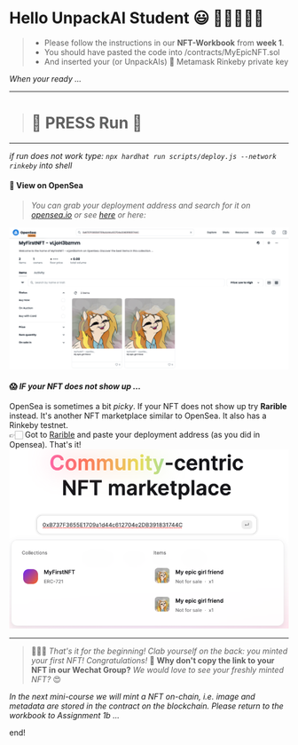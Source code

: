 # Hello UnpackAI Student 😃 👩🏻‍🎓👨‍🎓

> - Please follow the instructions in our **NFT-Workbook** from **week 1**.  
> - You should have pasted the code into /contracts/MyEpicNFT.sol
> - And inserted your (or UnpackAIs) 🦊 Metamask Rinkeby private key

   *When your ready ...*

---
> # 🧨 PRESS Run 🚀   
---
*if run does not work type: `npx hardhat run scripts/deploy.js --network rinkeby` into shell*

#### 🌊 View on OpenSea   
>*You can grab your deployment address and search for it on [opensea.io](testnets.opensea.io) or see [here](https://testnets.opensea.io/collection/squarenft-dhd7hreajl) or here:*

![Our NFT on Opensea's Rinkeby testnet](image/NFT-on-opensea.png)

#### 😱 *IF your NFT does not show up ...*
OpenSea is sometimes a bit *picky*. If your NFT does not show up try  **Rarible** instead. 
It's another NFT marketplace similar to OpenSea. It also has a Rinkeby testnet.  
👉🏻 Got to [Rarible](https://rinkeby.rarible.com/) and paste your deployment address (as you did in Opensea). That's it!
![Pasting Deployment Address of NFT on Rarible](image/rarible-menu.png)

---  
>🕺💃🎉 *That's it for the beginning! Clab yourself on the back: you minted your first NFT! Congratulations!* 🥳 **Why don't copy the link to your NFT in our Wechat Group?** *We would love to see your freshly minted NFT?* 😍

*In the next mini-course we will mint a NFT on-chain, i.e. image and metadata are stored in the contract on
the blockchain. Please return to the workbook to Assignment 1b ...*

end!